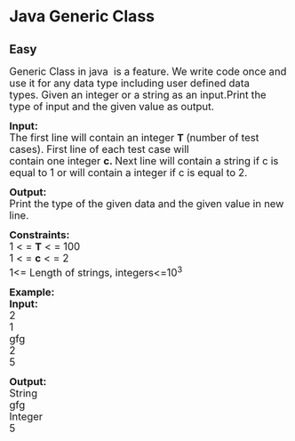 # Java Generic Class
## Easy
<div class="problems_problem_content__Xm_eO"><p><span style="font-size:18px">Generic Class in java&nbsp;&nbsp;is a feature. We write code once and use it for any data type including user defined data types.&nbsp;Given an integer or a string as an input.Print the type of input and the given value as output.</span></p>

<p><span style="font-size:18px"><strong>Input:&nbsp;</strong><br>
The first line will&nbsp;contain&nbsp;an&nbsp;integer&nbsp;<strong>T&nbsp;</strong>(number of test cases). First line of each test case will contain&nbsp;one&nbsp;integer&nbsp;<strong>c.&nbsp;</strong>Next line will contain a string&nbsp;if c is equal to 1 or will contain a integer&nbsp;if c is equal to 2.</span></p>

<p><span style="font-size:18px"><strong>Output:&nbsp;</strong><br>
Print the type of the given data and the given value in new line.</span></p>

<p><span style="font-size:18px"><strong>Constraints:&nbsp;</strong><br>
1 &lt; =&nbsp;<strong>T</strong>&nbsp;&lt; = 100<br>
1 &lt; =&nbsp;<strong>c</strong>&nbsp;&lt; = 2<br>
1&lt;= Length of strings, integers&lt;=10<sup>3</sup></span></p>

<p><span style="font-size:18px"><strong>Example:<br>
Input:</strong><br>
2<br>
1<br>
gfg<br>
2<br>
5</span></p>

<p><span style="font-size:18px"><strong>Output:</strong><br>
String<br>
gfg<br>
Integer<br>
5</span></p>
</div>